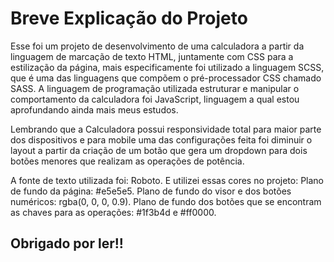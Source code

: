 
<h1>Breve Explicação do Projeto </h1>

Esse foi um projeto de desenvolvimento de uma calculadora a partir da linguagem de marcação de texto HTML, 
juntamente com CSS para a estilização da página, mais especificamente foi utilizado a linguagem SCSS, que é uma das linguagens que compõem o pré-processador CSS chamado SASS.
A linguagem de programação utilizada estruturar e manipular o comportamento da calculadora foi JavaScript, linguagem a qual estou aprofundando ainda mais meus estudos.

Lembrando que a Calculadora possui responsividade total para maior parte dos dispositivos e para mobile uma das configurações feita foi diminuir o layout a partir da criação de um botão que gera um dropdown para dois botões menores que realizam as operações de potência.

A fonte de texto utilizada foi: Roboto.
E utilizei essas cores no projeto:
    Plano de fundo da página: #e5e5e5.
    Plano de fundo do visor e dos botões numéricos: rgba(0, 0, 0, 0.9).
    Plano de fundo dos botões que se encontram as chaves para as operações: #1f3b4d e #ff0000.

<h2>Obrigado por ler!!</h2>
